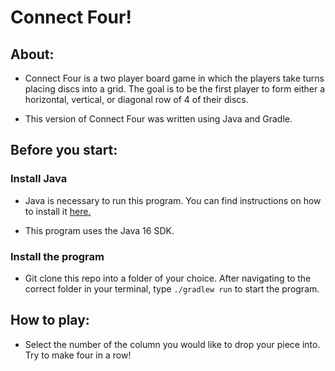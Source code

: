# Connect Four!

## About: 
- Connect Four is a two player board game in which the players take turns placing discs into a grid. The goal is to be the first player to form either a horizontal, vertical, or diagonal row of 4 of their discs.


- This version of Connect Four was written using Java and Gradle. 

## Before you start: 
### Install Java
- Java is necessary to run this program. You can find instructions on how to install it [here.](https://java.com/en/download/help/download_options.html)


- This program uses the Java 16 SDK. 

### Install the program
- Git clone this repo into a folder of your choice. After navigating to the correct folder in your terminal, type `./gradlew run` to start the program. 

## How to play: 
- Select the number of the column you would like to drop your piece into. Try to make four in a row!
